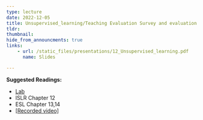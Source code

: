 ```yaml
---
type: lecture
date: 2022-12-05
title: Unsupervised_learning/Teaching Evaluation Survey and evaluation questionnaire for learning outcomes
tldr: 
thumbnail: 
hide_from_announcments: true
links: 
    - url: /static_files/presentations/12_Unsupervised_learning.pdf
      name: Slides

---
```

**Suggested Readings:**
- [Lab](https://github.com/phonchi/nsysu-math524/blob/master/static_files/presentations/Chapter_12_Lab.ipynb)
- ISLR Chapter 12
- ESL Chapter 13,14
- [[Recorded video]](https://youtube.com/playlist?list=PLHNZtBNWQ-84LjWrmZdCQhaH9JnVZbiE7)
